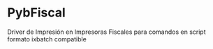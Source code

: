 # PybFiscal
Driver de Impresión en Impresoras Fiscales para comandos en script formato ixbatch compatible
